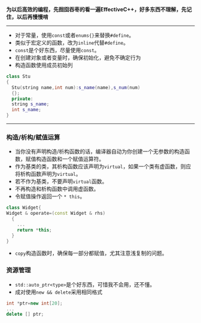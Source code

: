 **为以后高效的编程，先囫囵吞枣的看一遍EffectiveC++，好多东西不理解，先记住，以后再慢慢啃**   

----------------------------------------------
* 对于常量，使用`const`或者`enums{}`来替换`#define`。
* 类似于宏定义的函数，改为`inline`代替`#define`。   
* `const`是个好东西，尽量使用`const`。   
* 在创建对象或者变量时，确保初始化，避免不确定行为
* 构造函数使用成员初始列
```C++
class Stu
{
  Stu(string name,int num):s_name(name),s_num(num)
  {};
  private:
  string s_name;
  int s_name;
}
```
----------------------------------------
### 构造/析构/赋值运算
* 当你没有声明构造/析构函数的话，编译器自动为你创建一个无参数的构造函数，赋值构造函数和一个赋值运算符。
* 作为基类的类，其析构函数应该声明为`virtual`，如果一个类有虚函数，则应将析构函数声明为`virtual`。
* 若不作为基类，不要声明`virtual`函数。 
* 不再构造和析构函数中调用虚函数。 
* 令赋值操作返回一个 `* this`。
```C++
class Widget{
Widget & operate=(const Widget & rhs)
  {
    ...
    return *this;
  }
}
```
* `copy`构造函数时，确保每一部分都赋值，尤其注意浅复制的问题。
### 资源管理
* `std::auto_ptr<type>`是个好东西，可惜我不会用，还不懂。
* 成对使用`new && delete`采用相同格式
```C++
int *ptr=new int[20];
...
delete [] ptr;
```
